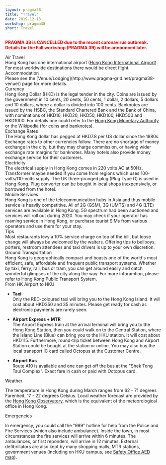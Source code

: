 ```yaml
---
layout: pragma38
title: "Travel"
date: 2019-12-13
workshop: pragma38
short: Travel
---
```


<p style="color:red;font-weight:bolder;">PRAGMA 38 is CANCELLED due to the recent coronavirus outbreak. Details for the Fall workshop (PRAGMA 39) will be announced later.</p>

<div class="border38">Air Travel</div>
Hong Kong has one international airport (<a href="https://www.hongkongairport.com">Hong Kong International Airport</a>). For most worldwide destinations there would be direct flight.

<div class="border38">Accommodation</div>
Please see the [Venue/Lodging](http://www.pragma-grid.net/pragma38-venue/) page for more details.

<div class="border38">Currency</div>
Hong Kong Dollar (HKD) is the legal tender in the city. Coins are issued by the government in 10 cents, 20 cents, 50 cents, 1 dollar, 2 dollars, 5 dollars and 10 dollars, where a dollar is divided into 100 cents. Banknotes are issued by the HSBC, the Standard Chartered Bank and the Bank of China, with nominations of HKD10, HKD20, HKD50, HKD100, HKD500 and HKD1000. For details one could refer to the <a href="https://www.hkma.gov.hk/eng/key-functions/money/hong-kong-currency/">Hong Kong Monetary Authority</a> or the Wikipedia (for <a href="https://en.wikipedia.org/wiki/Coins_of_the_Hong_Kong_dollar">coins</a> and <a href="https://en.wikipedia.org/wiki/Banknotes_of_the_Hong_Kong_dollar">banknotes</a>).

<div class="border38">Exchange Rates</div>
The Hong Kong dollar has pegged at HKD7.8 per US dollar since the 1980s. Exchange rates to other currencies follow. There are no shortage of money exchange in the city, but they may charge commission, or having wider exchange rate margins for banknotes. Many hotels also provide money exchange service for their customers.

<div class="border38">Electricity</div>
The electrical supply in Hong Kong comes in 220 volts AC at 50Hz. Transformer maybe needed if you come from regions which uses 100-volts/110-volts supply. The UK three-pronged plug (Plug Type G) is used in Hong Kong. Plug converter can be bought in local shops inexpensively, or borrowed from the hotel.

<div class="border38">Mobile Services</div>
Hong Kong is one of the telecommunication hubs in Asia and thus mobile service is heavily competitive. All of 2G (GSM), 3G (UMTS) and 4G (LTE) services are available in Hong Kong. 5G spectrum had been auctioned and services will roll out during 2020. You may check if your operator has roaming service in Hong Kong, or purchase tourist SIMs from various operators and use them for your stay.

<div class="border38">Tips</div>
Most restaurants levy a 10% service charge on top of the bill, but loose change will always be welcomed by the waiters. Offering tips to bellboys, porters, restroom attendees and taxi drivers is up to your own discretion.

<div class="border38">Ground Transportation</div>
Hong Kong is geographically compact and boasts one of the world's most efficient, safe, affordable and frequent public transport systems. Whether by taxi, ferry, rail, bus or tram, you can get around easily and catch wonderful glimpses of the city along the way. For more inforamtion, please refer to Hong Kong Public Transport System.

<div class="subtitle">From HK Airport to HKU</div>

- **Taxi** <br>
  Only the RED-coloured taxi will bring you to the Hong Kong Island. 
  It will cost about HKD350 and 35 minutes. Please get ready for cash as electronic payments are rarely seen.
  <br>

- **Airport Express + MTR** <br>
  The Airport Express train at the arrival terminal will bring you to the Hong Kong Station,
  then you could walk on to the Central Station, where the Island Line (Blue) can bring you to the HKU station.
  It will cost about HKD115.
  Furthermore, round-trip ticket between Hong Kong and Airport Station could be bought at the station or online. You may also buy the local transport IC card called Octopus at the Customer Centre.

- **Airport Bus** <br>
  Route A10 is available and one can get off the bus at the "Shek Tong Tsui Complex". Exact fare in cash or paid with Octopus card.

<div class="border38">Weather</div>

The temperature in Hong Kong during March ranges from 62 - 71 degrees Farenheit, 17 - 22 degrees Celsius. Local weather forecast are provided by the <a href="https://www.hko.gov.hk">Hong Kong Observatory</a>, which is the equivalent of the meteorological office in Hong Kong.

<div class="border38">Emergencies</div>

In emergency, you could call the "999" hotline for help from the Police and Fire Services (which also include ambulance). Inside the town, in most circumstances the fire services will arrive within 6 minutes. The ambulances, or first reponders, will arrive in 12 minutes. External defibrillators are also kept by many shopping malls, MTR stations, government venues (including on HKU campus, see <a href="http://www.safety.hku.hk/homepage/AEDMap.html">Safety Office AED map</a>).
